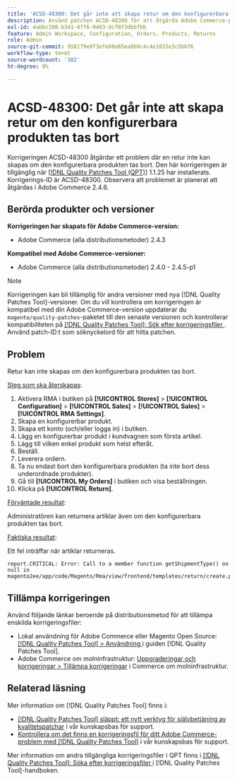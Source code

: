 ```yaml
---
title: 'ACSD-48300: Det går inte att skapa retur om den konfigurerbara produkten tas bort'
description: Använd patchen ACSD-48300 för att åtgärda Adobe Commerce-problemet där retur inte kan skapas om den konfigurerbara produkten tas bort.
exl-id: 4abbc398-b341-4ff6-9483-9cf8f3dbbfbb
feature: Admin Workspace, Configuration, Orders, Products, Returns
role: Admin
source-git-commit: 958179e0f3efe08e65ea8b0c4c4e1015e3c5bb76
workflow-type: tm+mt
source-wordcount: '382'
ht-degree: 0%

---
```


# ACSD-48300: Det går inte att skapa retur om den konfigurerbara produkten tas bort

Korrigeringen ACSD-48300 åtgärdar ett problem där en retur inte kan skapas om den konfigurerbara produkten tas bort. Den här korrigeringen är tillgänglig när [[!DNL Quality Patches Tool (QPT)]](/help/announcements/adobe-commerce-announcements/magento-quality-patches-released-new-tool-to-self-serve-quality-patches.md) 1.1.25 har installerats. Korrigerings-ID är ACSD-48300. Observera att problemet är planerat att åtgärdas i Adobe Commerce 2.4.6.

## Berörda produkter och versioner

**Korrigeringen har skapats för Adobe Commerce-version:**

* Adobe Commerce (alla distributionsmetoder) 2.4.3

**Kompatibel med Adobe Commerce-versioner:**

* Adobe Commerce (alla distributionsmetoder) 2.4.0 - 2.4.5-p1

>[!NOTE]
>
>Korrigeringen kan bli tillämplig för andra versioner med nya [!DNL Quality Patches Tool]-versioner. Om du vill kontrollera om korrigeringen är kompatibel med din Adobe Commerce-version uppdaterar du `magento/quality-patches`-paketet till den senaste versionen och kontrollerar kompatibiliteten på [[!DNL Quality Patches Tool]: Sök efter korrigeringsfiler ](https://experienceleague.adobe.com/tools/commerce-quality-patches/index.html). Använd patch-ID:t som söknyckelord för att hitta patchen.

## Problem

Retur kan inte skapas om den konfigurerbara produkten tas bort.

<u>Steg som ska återskapas</u>:

1. Aktivera RMA i butiken på **[!UICONTROL Stores]** > **[!UICONTROL Configuration]** > **[!UICONTROL Sales]** > **[!UICONTROL Sales]** > **[!UICONTROL RMA Settings]**.
1. Skapa en konfigurerbar produkt.
1. Skapa ett konto (och/eller logga in) i butiken.
1. Lägg en konfigurerbar produkt i kundvagnen som första artikel.
1. Lägg till vilken enkel produkt som helst efteråt.
1. Beställ.
1. Leverera ordern.
1. Ta nu endast bort den konfigurerbara produkten (ta inte bort dess underordnade produkter).
1. Gå till **[!UICONTROL My Orders]** i butiken och visa beställningen.
1. Klicka på **[!UICONTROL Return]**.

<u>Förväntade resultat</u>:

Administratören kan returnera artiklar även om den konfigurerbara produkten tas bort.

<u>Faktiska resultat</u>:

Ett fel inträffar när artiklar returneras.

```
report.CRITICAL: Error: Call to a member function getShipmentType() on null in magento2ee/app/code/Magento/Rma/view/frontend/templates/return/create.phtml:52
```

## Tillämpa korrigeringen

Använd följande länkar beroende på distributionsmetod för att tillämpa enskilda korrigeringsfiler:

* Lokal användning för Adobe Commerce eller Magento Open Source: [[!DNL Quality Patches Tool] > Användning ](https://experienceleague.adobe.com/docs/commerce-operations/tools/quality-patches-tool/usage.html) i guiden [!DNL Quality Patches Tool].
* Adobe Commerce om molninfrastruktur: [Uppgraderingar och korrigeringar > Tillämpa korrigeringar](https://experienceleague.adobe.com/docs/commerce-cloud-service/user-guide/develop/upgrade/apply-patches.html) i Commerce om molninfrastruktur.

## Relaterad läsning

Mer information om [!DNL Quality Patches Tool] finns i:

* [[!DNL Quality Patches Tool] släppt: ett nytt verktyg för självbetjäning av kvalitetspatchar](/help/announcements/adobe-commerce-announcements/magento-quality-patches-released-new-tool-to-self-serve-quality-patches.md) i vår kunskapsbas för support.
* [Kontrollera om det finns en korrigeringsfil för ditt Adobe Commerce-problem med  [!DNL Quality Patches Tool]](/help/support-tools/patches-available-in-qpt-tool/check-patch-for-magento-issue-with-magento-quality-patches.md) i vår kunskapsbas för support.

Mer information om andra tillgängliga korrigeringsfiler i QPT finns i [[!DNL Quality Patches Tool]: Söka efter korrigeringsfiler ](https://experienceleague.adobe.com/tools/commerce-quality-patches/index.html) i [!DNL Quality Patches Tool]-handboken.
